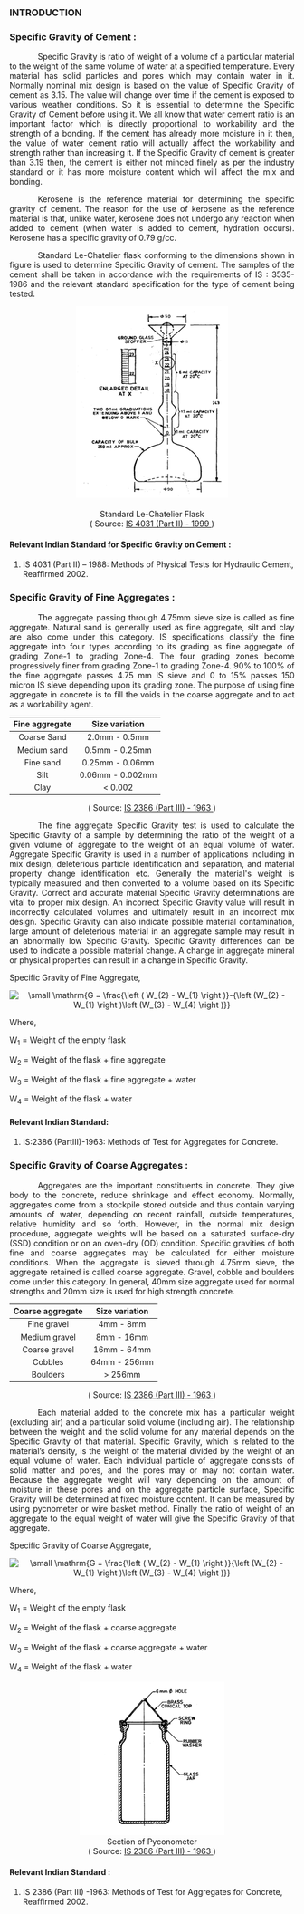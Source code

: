 ### INTRODUCTION<br>

### Specific Gravity of Cement :

<p style="text-indent:50px; text-align: justify">Specific Gravity is ratio of weight of a volume of a particular material to the weight of the same volume of water at a specified temperature. Every material has solid particles and pores which may contain water in it. Normally nominal mix design is based on the value of Specific Gravity of cement as 3.15. The value will change over time if the cement is exposed to various weather conditions. So it is essential to determine the Specific Gravity of Cement before using it. We all know that water cement ratio is an important factor which is directly proportional to workability and the strength of a bonding. If the cement has already more moisture in it then, the value of water cement ratio will actually affect the workability and strength rather than increasing it. If the Specific Gravity of cement is greater than 3.19 then, the cement is either not minced finely as per the industry standard or it has more moisture content which will affect the mix and bonding.</p>

<p style="text-indent:50px; text-align: justify">Kerosene is the reference material for determining the specific gravity of cement. The reason for the use of kerosene as the reference material is that, unlike water, kerosene does not undergo any reaction when added to cement (when water is added to cement, hydration occurs). Kerosene has a specific gravity of 0.79 g/cc.</p>

<p style="text-indent:50px; text-align: justify">Standard Le-Chatelier flask conforming to the dimensions shown in figure is used to determine Specific Gravity of cement. The samples of the cement shall be taken in accordance with the requirements of IS : 3535-1986 and the relevant standard specification for the type of cement being tested.</p>

<center>
<img src="images/theorypic-1.png"></img><br><br>
Standard Le-Chatelier Flask <br>
( Source: <a href="https://www.google.com/url?sa=t&rct=j&q=&esrc=s&source=web&cd=&cad=rja&uact=8&ved=2ahUKEwiMyK-KlYryAhWRbn0KHQwvAyUQFjAAegQIBRAD&url=https%3A%2F%2Flaw.resource.org%2Fpub%2Fin%2Fbis%2FS03%2Fis.4031.2.1999.pdf&usg=AOvVaw3XRG0zTdnkHY-MRH1otBLr">IS 4031 (Part II) - 1999 </a>)
</center>

#### Relevant Indian Standard for Specific Gravity on Cement :
1. IS 4031 (Part II) – 1988: Methods of Physical Tests for Hydraulic Cement, Reaffirmed 2002.<br>

### Specific Gravity of Fine Aggregates :

<p style="text-indent:50px; text-align: justify">The aggregate passing through 4.75mm sieve size is called as fine aggregate. Natural sand is generally used as fine aggregate, silt and clay are also come under this category. IS specifications classify the fine aggregate into four types according to its grading as fine aggregate of grading Zone-1 to grading Zone-4. The four grading zones become progressively finer from grading Zone-1 to grading Zone-4. 90% to 100% of the fine aggregate passes 4.75 mm IS sieve and 0 to 15% passes 150 micron IS sieve depending upon its grading zone. The purpose of using fine aggregate in concrete is to fill the voids in the coarse aggregate and to act as a workability agent.</p>

<center>

 Fine aggregate |   Size variation
:---:|:---:
Coarse Sand | 2.0mm - 0.5mm
Medium sand |	0.5mm - 0.25mm
Fine sand |	0.25mm - 0.06mm
Silt |	0.06mm - 0.002mm
Clay |	< 0.002

( Source: <a href="../experiment/images/pdf/is.2386.3.1963.pdf">IS 2386 (Part III) - 1963 </a>)
</center>

<p style="text-indent:50px; text-align: justify">The fine aggregate Specific Gravity test is used to calculate the Specific Gravity of a sample by determining the ratio of the weight of a given volume of aggregate to the weight of an equal volume of water. Aggregate Specific Gravity is used in a number of applications including in mix design, deleterious particle identification and separation, and material property change identification etc. Generally the material's weight is typically measured and then converted to a volume based on its Specific Gravity. Correct and accurate material Specific Gravity determinations are vital to proper mix design. An incorrect Specific Gravity value will result in incorrectly calculated volumes and ultimately result in an incorrect mix design. Specific Gravity can also indicate possible material contamination, large amount of deleterious material in an aggregate sample may result in an abnormally low Specific Gravity. Specific Gravity differences can be used to indicate a possible material change. A change in aggregate mineral or physical properties can result in a change in Specific Gravity.</p>

Specific Gravity of Fine Aggregate,
<center>
<img src="http://latex.codecogs.com/png.latex?\fn_jvn&space;\small&space;\mathrm{G&space;=&space;\frac{\left&space;(&space;W_{2}&space;-&space;W_{1}&space;\right&space;)}{\left&space;(W_{2}&space;-&space;W_{1}&space;\right&space;)\left&space;(W_{3}&space;-&space;W_{4}&space;\right&space;)}}" title="\small \mathrm{G = \frac{\left ( W_{2} - W_{1} \right )}-{\left (W_{2} - W_{1} \right )\left (W_{3} - W_{4} \right )}}" />
</center>

Where,

W<sub>1</sub> = Weight of the empty flask

W<sub>2</sub> = Weight of the flask + fine aggregate

W<sub>3</sub> = Weight of the flask + fine aggregate + water

W<sub>4</sub> = Weight of the flask + water

#### Relevant Indian Standard:
1. IS:2386 (PartIII)-1963: Methods of Test for Aggregates for Concrete.<br>

### Specific Gravity of Coarse Aggregates :

<p style="text-indent:50px; text-align: justify">Aggregates are the important constituents in concrete. They give body to the concrete, reduce shrinkage and effect economy. Normally, aggregates come from a stockpile stored outside and thus contain varying amounts of water, depending on recent rainfall, outside temperatures, relative humidity and so forth. However, in the normal mix design procedure, aggregate weights will be based on a saturated surface-dry (SSD) condition or on an oven-dry (OD) condition. Specific gravities of both fine and coarse aggregates may be calculated for either moisture conditions. When the aggregate is sieved through 4.75mm sieve, the aggregate retained is called coarse aggregate. Gravel, cobble and boulders come under this category. In general, 40mm size aggregate used for normal strengths and 20mm size is used for high strength concrete.</p>

<center>

Coarse aggregate |   Size variation
:---:|:---:
Fine gravel |	4mm - 8mm
Medium gravel |	8mm - 16mm
Coarse gravel |	16mm - 64mm
Cobbles |	64mm - 256mm
Boulders |	> 256mm

( Source: <a href="../experiment/images/pdf/is.2386.3.1963.pdf">IS 2386 (Part III) - 1963 </a>)
</center>

<p style="text-indent:50px; text-align: justify">Each material added to the concrete mix has a particular weight (excluding air) and a particular solid volume (including air). The relationship between the weight and the solid volume for any material depends on the Specific Gravity of that material. Specific Gravity, which is related to the material’s density, is the weight of the material divided by the weight of an equal volume of water. Each individual particle of aggregate consists of solid matter and pores, and the pores may or may not contain water. Because the aggregate weight will vary depending on the amount of moisture in these pores and on the aggregate particle surface, Specific Gravity will be determined at fixed moisture content. It can be measured by using pycnometer or wire basket method. Finally the ratio of weight of an aggregate to the equal weight of water will give the Specific Gravity of that aggregate.</p>

Specific Gravity of Coarse Aggregate,
<center>
<img src="http://latex.codecogs.com/png.latex?\fn_jvn&space;\small&space;\mathrm{G&space;=&space;\frac{\left&space;(&space;W_{2}&space;-&space;W_{1}&space;\right&space;)}{\left&space;(W_{2}&space;-&space;W_{1}&space;\right&space;)\left&space;(W_{3}&space;-&space;W_{4}&space;\right&space;)}}" title="\small \mathrm{G = \frac{\left ( W_{2} - W_{1} \right )}{\left (W_{2} - W_{1} \right )\left (W_{3} - W_{4} \right )}}" />
</center>

Where,

W<sub>1</sub> = Weight of the empty flask

W<sub>2</sub> = Weight of the flask + coarse aggregate

W<sub>3</sub> = Weight of the flask + coarse aggregate + water

W<sub>4</sub> = Weight of the flask + water

<center>

<img src="images/coarseflask.PNG"></img><br>
Section of Pyconometer<br>
( Source: <a href="../experiment/images/pdf/is.2386.3.1963.pdf">IS 2386 (Part III) - 1963 </a>)
</center>

#### Relevant Indian Standard :
1. IS 2386 (Part III) -1963: Methods of Test for Aggregates for Concrete, Reaffirmed 2002. <br>
